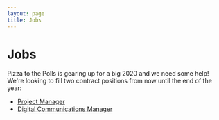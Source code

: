 ```yaml
---
layout: page
title: Jobs
---
```


# Jobs

Pizza to the Polls is gearing up for a big 2020 and we need some help! We're looking to fill two contract positions from now until the end of the year:

- [Project Manager](/jobs/project-manager.html)
- [Digital Communications Manager](/jobs/digital-communications-manager.html)
